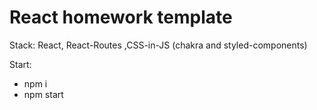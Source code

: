 # React homework template

Stack: React, React-Routes ,CSS-in-JS (chakra and styled-components)

Start:
- npm i
- npm start

